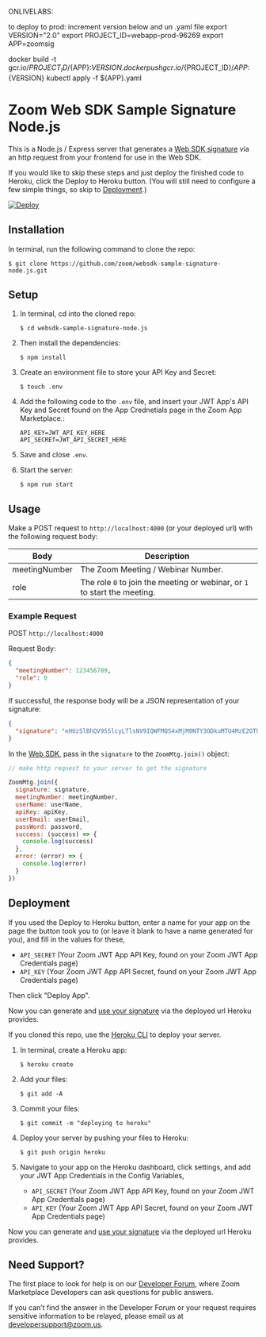 ONLIVELABS:

to deploy to prod:
increment version below and un .yaml file
export VERSION="2.0"
export PROJECT_ID=webapp-prod-96269
export APP=zoomsig

docker build -t gcr.io/${PROJECT_ID}/${APP}:${VERSION} .
docker push gcr.io/${PROJECT_ID}/${APP}:${VERSION}
kubectl apply -f ${APP}.yaml




# Zoom Web SDK Sample Signature Node.js

This is a Node.js / Express server that generates a [Web SDK signature](https://marketplace.zoom.us/docs/sdk/native-sdks/web/essential/signature) via an http request from your frontend for use in the Web SDK.

If you would like to skip these steps and just deploy the finished code to Heroku, click the Deploy to Heroku button. (You will still need to configure a few simple things, so skip to [Deployment](#deployment).)

[![Deploy](https://www.herokucdn.com/deploy/button.svg)](https://heroku.com/deploy)

## Installation

In terminal, run the following command to clone the repo:

`$ git clone https://github.com/zoom/websdk-sample-signature-node.js.git`

## Setup

1. In terminal, cd into the cloned repo:

   `$ cd websdk-sample-signature-node.js`

1. Then install the dependencies:

   `$ npm install`

1. Create an environment file to store your API Key and Secret:

   `$ touch .env`

1. Add the following code to the `.env` file, and insert your JWT App's API Key and Secret found on the App Crednetials page in the Zoom App Marketplace.:

   ```
   API_KEY=JWT_API_KEY_HERE
   API_SECRET=JWT_API_SECRET_HERE
   ```

1. Save and close `.env`.

1. Start the server:

   `$ npm run start`

## Usage

Make a POST request to `http://localhost:4000` (or your deployed url) with the following request body:

| Body                   | Description |
| -----------------------|-------------|
| meetingNumber          | The Zoom Meeting / Webinar Number. |
| role                   | The role `0` to join the meeting or webinar, or `1` to start the meeting. |

### Example Request

POST `http://localhost:4000`

Request Body:

```json
{
  "meetingNumber": 123456789,
  "role": 0
}
```

If successful, the response body will be a JSON representation of your signature:

```json
{
  "signature": "eHUzSlBhQV9SSlcyLTlsNV9IQWFMQS4xMjM0NTY3ODkuMTU4MzE2OTUzODc3My4wLkJMNEtiM3FINGx5ZzA1MUZtbGJOcGtPRnlFQS9lQUR2bGllVzJNNGZJeWs9"
}
```

In the [Web SDK](https://marketplace.zoom.us/docs/sdk/native-sdks/web/essential/start-join-meeting), pass in the `signature` to the `ZoomMtg.join()` object:

```js
// make http request to your server to get the signature

ZoomMtg.join({
  signature: signature,
  meetingNumber: meetingNumber,
  userName: userName,
  apiKey: apiKey,
  userEmail: userEmail,
  passWord: password,
  success: (success) => {
    console.log(success)
  },
  error: (error) => {
    console.log(error)
  }
})
```

## Deployment

If you used the Deploy to Heroku button, enter a name for your app on the page the button took you to (or leave it blank to have a name generated for you), and fill in the values for these,

- `API_SECRET` (Your Zoom JWT App API Key, found on your Zoom JWT App Credentials page)
- `API_KEY` (Your Zoom JWT App API Secret, found on your Zoom JWT App Credentials page)

Then click "Deploy App".

Now you can generate and [use your signature](#usage) via the deployed url Heroku provides.

If you cloned this repo, use the [Heroku CLI](https://devcenter.heroku.com/articles/heroku-cli) to deploy your server.

1. In terminal, create a Heroku app:

   `$ heroku create`

1. Add your files:

   `$ git add -A`

1. Commit your files:

   `$ git commit -m "deploying to heroku"`

1. Deploy your server by pushing your files to Heroku:

   `$ git push origin heroku`

1. Navigate to your app on the Heroku dashboard, click settings, and add your JWT App Credentials in the Config Variables,

   - `API_SECRET` (Your Zoom JWT App API Key, found on your Zoom JWT App Credentials page)
   - `API_KEY` (Your Zoom JWT App API Secret, found on your Zoom JWT App Credentials page)

Now you can generate and [use your signature](#usage) via the deployed url Heroku provides.

## Need Support?

The first place to look for help is on our [Developer Forum](https://devforum.zoom.us/), where Zoom Marketplace Developers can ask questions for public answers.

If you can’t find the answer in the Developer Forum or your request requires sensitive information to be relayed, please email us at developersupport@zoom.us.
